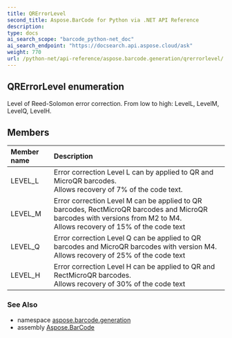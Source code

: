 ```yaml
---
title: QRErrorLevel
second_title: Aspose.BarCode for Python via .NET API Reference
description: 
type: docs
ai_search_scope: "barcode_python-net_doc"
ai_search_endpoint: "https://docsearch.api.aspose.cloud/ask"
weight: 770
url: /python-net/api-reference/aspose.barcode.generation/qrerrorlevel/
---
```


## QRErrorLevel enumeration

Level of Reed-Solomon error correction. From low to high: LevelL, LevelM, LevelQ, LevelH.

## Members
| Member name | Description |
| :- | :- |
|LEVEL_L|Error correction Level L can by applied to QR and MicroQR barcodes.<br/>            Allows recovery of 7% of the code text.|
|LEVEL_M|Error correction Level M can be applied to QR barcodes, RectMicroQR barcodes and MicroQR barcodes with versions from M2 to M4.<br/>            Allows recovery of 15% of the code text|
|LEVEL_Q|Error correction Level Q can be applied to QR barcodes and MicroQR barcodes with version M4.<br/>            Allows recovery of 25% of the code text|
|LEVEL_H|Error correction Level H can be applied to QR and RectMicroQR barcodes.<br/>            Allows recovery of 30% of the code text|

### See Also

* namespace [aspose.barcode.generation](/barcode/python-net/api-reference/aspose.barcode.generation/)
* assembly [Aspose.BarCode](/barcode/python-net/api-reference/)


